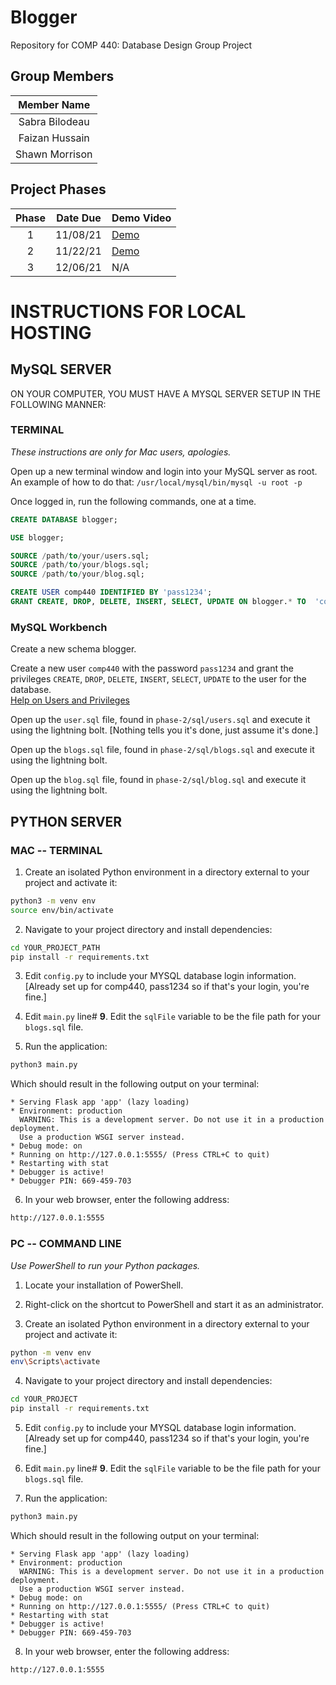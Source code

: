 # Blogger

Repository for COMP 440: Database Design Group Project

## Group Members
|   Member Name  
| :------------: 
| Sabra Bilodeau 
| Faizan Hussain 
| Shawn Morrison 

## Project Phases

| Phase | Date Due | Demo Video |
| :---: | :------: | :--------- |
|   1   | 11/08/21 | [Demo](https://youtu.be/YmP42iaXkLc) |
|   2   | 11/22/21 | [Demo](https://youtu.be/LNYtWK05jiI)   |
|   3   | 12/06/21 | N/A   |

# INSTRUCTIONS FOR LOCAL HOSTING

## MySQL SERVER
ON YOUR COMPUTER, YOU MUST HAVE A MYSQL SERVER SETUP IN THE FOLLOWING MANNER:

### TERMINAL
*These instructions are only for Mac users, apologies.*

Open up a new terminal window and login into your MySQL server as root.  
An example of how to do that: `/usr/local/mysql/bin/mysql -u root -p`

Once logged in, run the following commands, one at a time.  

```sql
CREATE DATABASE blogger;

USE blogger;

SOURCE /path/to/your/users.sql;
SOURCE /path/to/your/blogs.sql;
SOURCE /path/to/your/blog.sql;

CREATE USER comp440 IDENTIFIED BY 'pass1234';  
GRANT CREATE, DROP, DELETE, INSERT, SELECT, UPDATE ON blogger.* TO  'comp440'@'localhost';
```

### MySQL Workbench
Create a new schema blogger.  

Create a new user `comp440` with the password `pass1234` and grant the privileges `CREATE`, `DROP`, `DELETE`, `INSERT`, `SELECT`, `UPDATE` to the user for the database.  
[Help on Users and Privileges](https://dev.mysql.com/doc/workbench/en/wb-mysql-connections-navigator-management-users-and-privileges.html)

Open up the `user.sql` file, found in `phase-2/sql/users.sql` and execute it using the lightning bolt. [Nothing tells you it's done, just assume it's done.]

Open up the `blogs.sql` file, found in `phase-2/sql/blogs.sql` and execute it using the lightning bolt.

Open up the `blog.sql` file, found in `phase-2/sql/blog.sql` and execute it using the lightning bolt.

## PYTHON SERVER

### MAC -- TERMINAL
1. Create an isolated Python environment in a directory external to your project and activate it:

  ```bash
  python3 -m venv env
  source env/bin/activate
  ```

2. Navigate to your project directory and install dependencies:

  ```bash
  cd YOUR_PROJECT_PATH
  pip install -r requirements.txt
  ```

3. Edit `config.py` to include your MYSQL database login information. [Already set up for comp440, pass1234 so if that's your login, you're fine.]

4. Edit `main.py` line# **9**. Edit the `sqlFile` variable to be the file path for your `blogs.sql` file.

5. Run the application:

  ```bash
  python3 main.py
  ```

  Which should result in the following output on your terminal:  
  ```shell
  * Serving Flask app 'app' (lazy loading)
  * Environment: production
    WARNING: This is a development server. Do not use it in a production deployment.
    Use a production WSGI server instead.
  * Debug mode: on
  * Running on http://127.0.0.1:5555/ (Press CTRL+C to quit)
  * Restarting with stat
  * Debugger is active!
  * Debugger PIN: 669-459-703
 ```

6. In your web browser, enter the following address:

  ```bash
  http://127.0.0.1:5555
  ```

### PC -- COMMAND LINE
*Use PowerShell to run your Python packages.*

1. Locate your installation of PowerShell.

2. Right-click on the shortcut to PowerShell and start it as an administrator.

3. Create an isolated Python environment in a directory external to your project and activate it:

  ```bash
  python -m venv env
  env\Scripts\activate
  ```

4. Navigate to your project directory and install dependencies:

  ```bash
  cd YOUR_PROJECT
  pip install -r requirements.txt
  ```

5. Edit `config.py` to include your MYSQL database login information. [Already set up for comp440, pass1234 so if that's your login, you're fine.]

6. Edit `main.py` line# **9**. Edit the `sqlFile` variable to be the file path for your `blogs.sql` file.

7. Run the application:

  ```bash
  python3 main.py
  ```

  Which should result in the following output on your terminal:  
  ```shell
  * Serving Flask app 'app' (lazy loading)
  * Environment: production
    WARNING: This is a development server. Do not use it in a production deployment.
    Use a production WSGI server instead.
  * Debug mode: on
  * Running on http://127.0.0.1:5555/ (Press CTRL+C to quit)
  * Restarting with stat
  * Debugger is active!
  * Debugger PIN: 669-459-703
  ```

8. In your web browser, enter the following address:

  ```bash
  http://127.0.0.1:5555
  ```
